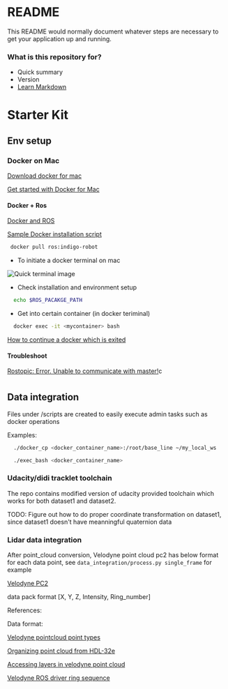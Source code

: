 # README #

This README would normally document whatever steps are necessary to get your application up and running.

### What is this repository for? ###

* Quick summary
* Version
* [Learn Markdown](https://bitbucket.org/tutorials/markdowndemo)

# Starter Kit

## Env setup

### Docker on Mac

[Download docker for mac](https://docs.docker.com/docker-for-mac/install/#download-docker-for-mac)

[Get started with Docker for Mac](https://docs.docker.com/docker-for-mac/)

#### Docker + Ros

[Docker and ROS](http://wiki.ros.org/docker/Tutorials/Docker)

[Sample Docker installation script](https://github.com/uts-magic-lab/ros-docker)

```bash
 docker pull ros:indigo-robot
```

 * To initiate a docker terminal on mac

![Quick terminal image](https://bytebucket.org/Khanhh/formual-di/raw/b0db6609321d1ee69eb048f605d7edaffd5d7f97/setup/quick_terminal.png?token=a1d19639db0b9794c452ba953e293e8f3810e77f)

 * Check installation and environment setup

```bash
  echo $ROS_PACAKGE_PATH
```

  * Get into certain container (in docker teriminal)

```bash
  docker exec -it <mycontainer> bash
```

[How to continue a docker which is exited](http://stackoverflow.com/questions/21928691/how-to-continue-a-docker-which-is-exited)

#### Troubleshoot

[Rostopic: Error. Unable to communicate with master!](http://answers.ros.org/question/30106/error-unable-to-communicate-with-master/)c

#

## Data integration

Files under /scripts are created to easily execute admin tasks such as docker operations

Examples:

```bash
  ./docker_cp <docker_container_name>:/root/base_line ~/my_local_ws
```

```bash
  ./exec_bash <docker_container_name>
```

### Udacity/didi tracklet toolchain

The repo contains modified version of udacity provided toolchain which works for both dataset1 and dataset2. 

TODO: Figure out how to do proper coordinate transformation on dataset1, since dataset1 doesn't have meanningful quaternion data

### Lidar data integration

  After point_cloud conversion, Velodyne point cloud pc2 has below format for each data point, see ```data_integration/process.py single_frame``` for example

  [Velodyne PC2](https://bytebucket.org/Khanhh/formual-di/raw/e509144cd56e51306b20cfe9f585b135621a1fc9/setup/velodyne_pc2.png?token=4dec74e58b529ab4ac355845b99e9e2a598caabe)

  data pack format [X, Y, Z, Intensity, Ring_number]


References: 

Data format:

[Velodyne pointcloud point types](https://github.com/ros-drivers/velodyne/blob/master/velodyne_pointcloud/include/velodyne_pointcloud/point_types.h)

[Organizing point cloud from HDL-32e](http://answers.ros.org/question/59743/organizing-point-cloud-from-hdl-32e/)

[Accessing layers in velodyne point cloud](http://answers.ros.org/question/132811/accessing-layers-in-velodyne-point-cloud/)

[Velodyne ROS driver ring sequence](https://github.com/ros-drivers/velodyne/blob/master/velodyne_driver/include/velodyne_driver/ring_sequence.h)
